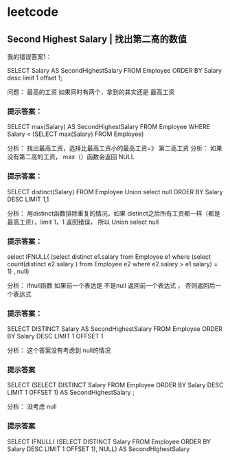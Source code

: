 # leetcode

## Second Highest Salary | 找出第二高的数值

我的错误答案1： 

SELECT Salary AS SecondHighestSalary FROM Employee ORDER BY Salary desc limit 1 offset 1;

问题： 最高的工资 如果同时有两个，拿到的其实还是 最高工资

### 提示答案：

SELECT max(Salary) AS SecondHighestSalary
FROM Employee
WHERE Salary < (SELECT max(Salary) FROM Employee)

分析： 找出最高工资，选择比最高工资小的最高工资=》 第二高工资
分析： 如果没有第二高的工资， max（）函数会返回 NULL

### 提示答案：

SELECT distinct(Salary) FROM Employee
Union select null
ORDER BY Salary DESC LIMIT 1,1

分析： 用distinct函数排除重复的情况，如果 distinct之后所有工资都一样（都是最高工资），limit 1，1 返回错误， 所以 Union select null

### 提示答案：

select 
    IFNULL( 
        (select distinct e1.salary from Employee e1
        where 
            (select count(distinct e2.salary ) 
            from Employee e2 where e2.salary > e1.salary) 
        = 1) 
    , null)

分析： ifnull函数 如果前一个表达是 不是null 返回前一个表达式 ， 否则返回后一个表达式

### 提示答案：

SELECT DISTINCT
    Salary AS SecondHighestSalary
FROM
    Employee
ORDER BY Salary DESC
LIMIT 1 OFFSET 1

分析： 这个答案没有考虑到 null的情况

### 提示答案

SELECT
    (SELECT DISTINCT
            Salary
        FROM
            Employee
        ORDER BY Salary DESC
        LIMIT 1 OFFSET 1) AS SecondHighestSalary
;

分析： 没考虑 null

### 提示答案

SELECT
    IFNULL(
      (SELECT DISTINCT Salary
       FROM Employee
       ORDER BY Salary DESC
        LIMIT 1 OFFSET 1),
    NULL) AS SecondHighestSalary